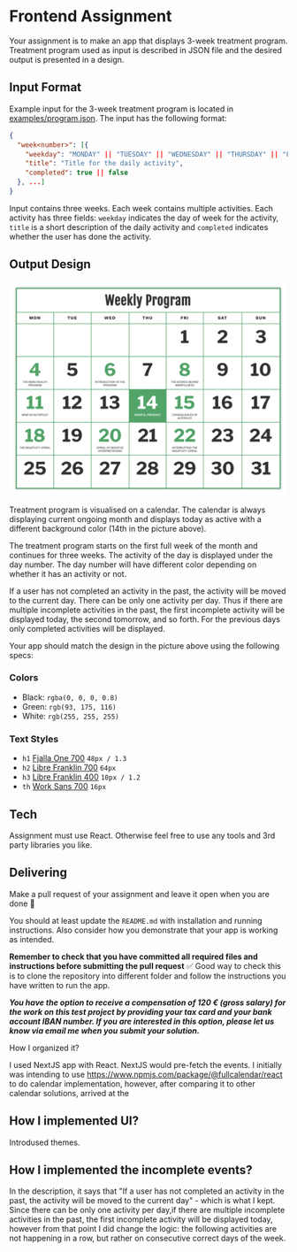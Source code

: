 # Frontend Assignment

Your assignment is to make an app that displays 3-week treatment program. Treatment program used as input is described in JSON file and the desired output is presented in a design.

## Input Format

Example input for the 3-week treatment program is located in [examples/program.json](examples/program.json). The input has the following format:

```json
{
  "week<number>": [{
    "weekday": "MONDAY" || "TUESDAY" || "WEDNESDAY" || "THURSDAY" || "FRIDAY" || "SATURDAY" || "SUNDAY",
    "title": "Title for the daily activity",
    "completed": true || false
  }, ...]
}
```

Input contains three weeks. Each week contains multiple activities. Each activity has three fields: `weekday` indicates the day of week for the activity, `title` is a short description of the daily activity and `completed` indicates whether the user has done the activity.

## Output Design

![](examples/design.png)

Treatment program is visualised on a calendar. The calendar is always displaying current ongoing month and displays today as active with a different background color (14th in the picture above).

The treatment program starts on the first full week of the month and continues for three weeks. The activity of the day is displayed under the day number. The day number will have different color depending on whether it has an activity or not.

If a user has not completed an activity in the past, the activity will be moved to the current day. There can be only one activity per day. Thus if there are multiple incomplete activities in the past, the first incomplete activity will be displayed today, the second tomorrow, and so forth. For the previous days only completed activities will be displayed.

Your app should match the design in the picture above using the following specs:

### Colors

- Black: `rgba(0, 0, 0, 0.8)`
- Green: `rgb(93, 175, 116)`
- White: `rgb(255, 255, 255)`

### Text Styles

- `h1` [Fjalla One 700](https://fonts.google.com/?query=Fjalla+One) `48px / 1.3`
- `h2` [Libre Franklin 700](https://fonts.google.com/?query=Libre+Franklin) `64px`
- `h3` [Libre Franklin 400](https://fonts.google.com/?query=Libre+Franklin) `10px / 1.2`
- `th` [Work Sans 700](https://fonts.google.com/?query=Work+Sans) `16px`

## Tech

Assignment must use React. Otherwise feel free to use any tools and 3rd party libraries you like.

## Delivering

Make a pull request of your assignment and leave it open when you are done :slightly_smiling_face:

You should at least update the `README.md` with installation and running instructions. Also consider how you demonstrate that your app is working as intended.

**Remember to check that you have committed all required files and instructions before submitting the pull request** :white_check_mark: Good way to check this is to clone the repository into different folder and follow the instructions you have written to run the app.

**_You have the option to receive a compensation of 120 € (gross salary) for the work on this test project by providing your tax card and your bank account IBAN number. If you are interested in this option, please let us know via email me when you submit your solution._**

How I organized it?

I used NextJS app with React. NextJS would pre-fetch the events.
I initially was intending to use https://www.npmjs.com/package/@fullcalendar/react to do calendar implementation, however, after comparing it to other calendar solutions, arrived at the

## How I implemented UI?

Introdused themes.

## How I implemented the incomplete events?

In the description, it says that "If a user has not completed an activity in the past, the activity will be moved to the current day" - which is what I kept. Since there can be only one activity per day,if there are multiple incomplete activities in the past, the first incomplete activity will be displayed today, however from that point I did change the logic: the following activities are not happening in a row, but rather on consecutive correct days of the week.
